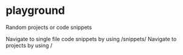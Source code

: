 # playground
Random projects or code snippets

Navigate to single file code snippets by using /snippets/<snippet-name>
Navigate to projects by using /<project-name>
